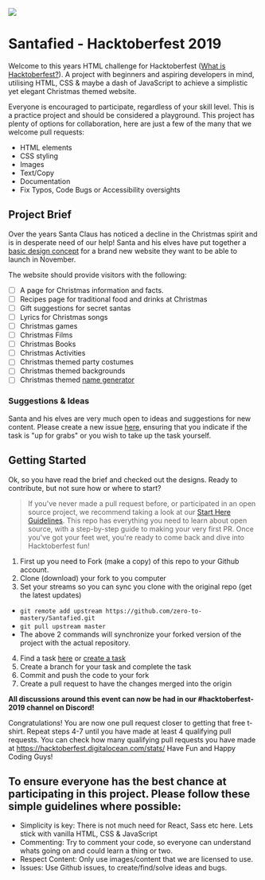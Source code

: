 ![](https://cdn.discordapp.com/attachments/598312632407293963/626070022447431783/santafied.png)

# Santafied - Hacktoberfest 2019

Welcome to this years HTML challenge for Hacktoberfest ([What is Hacktoberfest?](https://github.com/zero-to-mastery/hacktoberfest-2019#what-is-hacktoberfest)). A project with beginners and aspiring developers in mind, utilising HTML, CSS & maybe a dash of JavaScript to achieve a simplistic yet elegant Christmas themed website.

Everyone is encouraged to participate, regardless of your skill level. This is a practice project and should be considered a playground. This project has plenty of options for collaboration, here are just a few of the many that we welcome pull requests:

- HTML elements
- CSS styling
- Images
- Text/Copy
- Documentation
- Fix Typos, Code Bugs or Accessibility oversights

## Project Brief

Over the years Santa Claus has noticed a decline in the Christmas spirit and is in desperate need of our help! Santa and his elves have put together a [basic design concept](https://github.com/zero-to-mastery/Santafied/tree/master/design) for a brand new website they want to be able to launch in November.

The website should provide visitors with the following:

- [ ] A page for Christmas information and facts.
- [ ] Recipes page for traditional food and drinks at Christmas
- [ ] Gift suggestions for secret santas
- [ ] Lyrics for Christmas songs
- [ ] Christmas games
- [ ] Christmas Films
- [ ] Christmas Books
- [ ] Christmas Activities
- [ ] Christmas themed party costumes
- [ ] Christmas themed backgrounds
- [ ] Christmas themed [name generator](https://www.google.com/search?q=what+is+my+christmas+name&oq=what+is+my+christma&aqs=chrome.0.0j69i57j0l4.8031j0j4&sourceid=chrome&ie=UTF-8)

### Suggestions & Ideas

Santa and his elves are very much open to ideas and suggestions for new content. Please create a new issue [here](https://github.com/zero-to-mastery/Santafied/issues), ensuring that you indicate if the task is "up for grabs" or you wish to take up the task yourself.

## Getting Started

Ok, so you have read the brief and checked out the designs. Ready to contribute, but not sure how or where to start?

> If you've never made a pull request before, or participated in an open source project, we recommend taking a look at our [Start Here Guidelines](https://github.com/zero-to-mastery/start-here-guidelines). This repo has everything you need to learn about open source, with a step-by-step guide to making your very first PR.
> Once you've got your feet wet, you're ready to come back and dive into Hacktoberfest fun!

1. First up you need to Fork (make a copy) of this repo to your Github account.
2. Clone (download) your fork to you computer
3. Set your streams so you can sync you clone with the original repo (get the latest updates)

- `git remote add upstream https://github.com/zero-to-mastery/Santafied.git`
- `git pull upstream master`
- The above 2 commands will synchronize your forked version of the project with the actual repository.

4. Find a task [here](https://github.com/zero-to-mastery/Santafied/projects/1?add_cards_query=is%3Aopen) or [create a task](https://github.com/zero-to-mastery/Santafied/issues)
5. Create a branch for your task and complete the task
6. Commit and push the code to your fork
7. Create a pull request to have the changes merged into the origin

**All discussions around this event can now be had in our #hacktoberfest-2019 channel on Discord!**

Congratulations! You are now one pull request closer to getting that free t-shirt. Repeat steps 4-7 until you have made at least 4 qualifying pull requests. You can check how many qualifying pull requests you have made at https://hacktoberfest.digitalocean.com/stats/ Have Fun and Happy Coding Guys!

## To ensure everyone has the best chance at participating in this project. Please follow these simple guidelines where possible:

- Simplicity is key: There is not much need for React, Sass etc here. Lets stick with vanilla HTML, CSS & JavaScript
- Commenting: Try to comment your code, so everyone can understand whats going on and could learn a thing or two.
- Respect Content: Only use images/content that we are licensed to use.
- Issues: Use Github issues, to create/find/solve ideas and bugs.
